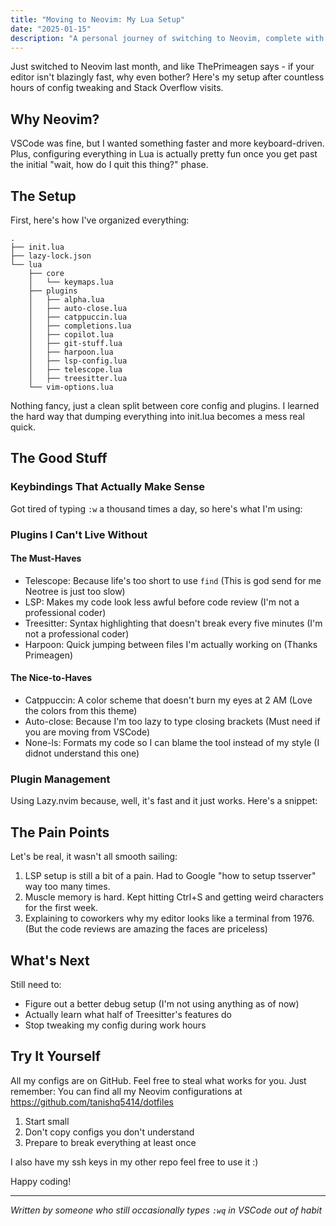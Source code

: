```yaml
---
title: "Moving to Neovim: My Lua Setup"
date: "2025-01-15"
description: "A personal journey of switching to Neovim, complete with configuration details, essential plugins, and lessons learned along the way."
---
```


Just switched to Neovim last month, and like ThePrimeagen says - if your editor isn't blazingly fast, why even bother? Here's my setup after countless hours of config tweaking and Stack Overflow visits.

## Why Neovim?

VSCode was fine, but I wanted something faster and more keyboard-driven. Plus, configuring everything in Lua is actually pretty fun once you get past the initial "wait, how do I quit this thing?" phase.

## The Setup

First, here's how I've organized everything:

```
.
├── init.lua
├── lazy-lock.json
└── lua
    ├── core
    │   └── keymaps.lua
    ├── plugins
    │   ├── alpha.lua
    │   ├── auto-close.lua
    │   ├── catppuccin.lua
    │   ├── completions.lua
    │   ├── copilot.lua
    │   ├── git-stuff.lua
    │   ├── harpoon.lua
    │   ├── lsp-config.lua
    │   ├── telescope.lua
    │   ├── treesitter.lua
    └── vim-options.lua
```

Nothing fancy, just a clean split between core config and plugins. I learned the hard way that dumping everything into init.lua becomes a mess real quick.

## The Good Stuff

### Keybindings That Actually Make Sense

Got tired of typing `:w` a thousand times a day, so here's what I'm using:


### Plugins I Can't Live Without

#### The Must-Haves
- Telescope: Because life's too short to use `find` (This is god send for me Neotree is just too slow)
- LSP: Makes my code look less awful before code review (I'm not a professional coder)
- Treesitter: Syntax highlighting that doesn't break every five minutes (I'm not a professional coder)
- Harpoon: Quick jumping between files I'm actually working on (Thanks Primeagen)

#### The Nice-to-Haves
- Catppuccin: A color scheme that doesn't burn my eyes at 2 AM (Love the colors from this theme)
- Auto-close: Because I'm too lazy to type closing brackets (Must need if you are moving from VSCode)
- None-ls: Formats my code so I can blame the tool instead of my style (I didnot understand this one)

### Plugin Management

Using Lazy.nvim because, well, it's fast and it just works. Here's a snippet:

## The Pain Points

Let's be real, it wasn't all smooth sailing:

1. LSP setup is still a bit of a pain. Had to Google "how to setup tsserver" way too many times. 
2. Muscle memory is hard. Kept hitting Ctrl+S and getting weird characters for the first week. 
3. Explaining to coworkers why my editor looks like a terminal from 1976. (But the code reviews are amazing the faces are priceless)

## What's Next

Still need to:
- Figure out a better debug setup (I'm not using anything as of now)
- Actually learn what half of Treesitter's features do 
- Stop tweaking my config during work hours 

## Try It Yourself

All my configs are on GitHub. Feel free to steal what works for you. Just remember:
You can find all my Neovim configurations at https://github.com/tanishq5414/dotfiles


1. Start small
2. Don't copy configs you don't understand
3. Prepare to break everything at least once

I also have my ssh keys in my other repo feel free to use it :)

Happy coding! 

---
*Written by someone who still occasionally types `:wq` in VSCode out of habit*

